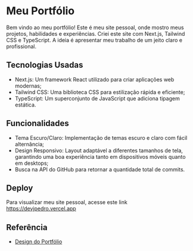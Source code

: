 
# Meu Portfólio

Bem vindo ao meu portfólio! Este é meu site pessoal, onde mostro meus projetos, habilidades e experiências. Criei este site com Next.js, Tailwind CSS e TypeScript. A ideia é apresentar meu trabalho de um jeito claro e profissional.


## Tecnologias Usadas

- Next.js: Um framework React utilizado para criar aplicações web modernas;
- Tailwind CSS: Uma biblioteca CSS para estilização rápida e eficiente;
- TypeScript: Um superconjunto de JavaScript que adiciona tipagem estática.

## Funcionalidades

- Tema Escuro/Claro: Implementação de temas escuro e claro com fácil alternância;
- Design Responsivo: Layout adaptável a diferentes tamanhos de tela, garantindo uma boa experiência tanto em dispositivos móveis quanto em desktops;
- Busca na API do GitHub para retornar a quantidade total de commits.

## Deploy

Para visualizar meu site pessoal, acesse este link 
https://devjpedro.vercel.app

## Referência

 - [Design do Portfólio](https://www.youtube.com/watch?v=dImgZ_AH7uA&ab_channel=CristianMihai)
